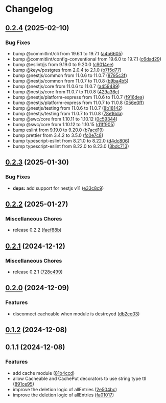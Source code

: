 # Changelog

## [0.2.4](https://github.com/MAXLZ1/nestjs-cacheable/compare/v0.2.3...v0.2.4) (2025-02-10)


### Bug Fixes

* bump @commitlint/cli from 19.6.1 to 19.7.1 ([a4b6605](https://github.com/MAXLZ1/nestjs-cacheable/commit/a4b66050f5109c394e9dc29e4818cb4c2fbbdbf4))
* bump @commitlint/config-conventional from 19.6.0 to 19.7.1 ([c6dad29](https://github.com/MAXLZ1/nestjs-cacheable/commit/c6dad29b03231dd7821fad8ef5ba7e801ff0d6e7))
* bump @eslint/js from 9.19.0 to 9.20.0 ([c9014ee](https://github.com/MAXLZ1/nestjs-cacheable/commit/c9014eecb7ce66d4ab514f5ee0d7e84cf3e8df99))
* bump @keyv/postgres from 2.0.4 to 2.1.0 ([b7f5d77](https://github.com/MAXLZ1/nestjs-cacheable/commit/b7f5d773262efd3341f12b58225f1b45cd41f46d))
* bump @nestjs/common from 11.0.6 to 11.0.7 ([8795c3f](https://github.com/MAXLZ1/nestjs-cacheable/commit/8795c3f5125c5e07952ffa3bb2a8c128ef7374f0))
* bump @nestjs/common from 11.0.7 to 11.0.8 ([b9ba4b5](https://github.com/MAXLZ1/nestjs-cacheable/commit/b9ba4b58362125fb50acb15c98631e2187f42c3f))
* bump @nestjs/core from 11.0.6 to 11.0.7 ([a459489](https://github.com/MAXLZ1/nestjs-cacheable/commit/a459489255a6bb8a33ff560a717f11395bcb1fa1))
* bump @nestjs/core from 11.0.7 to 11.0.8 ([429a36c](https://github.com/MAXLZ1/nestjs-cacheable/commit/429a36c11369aa7f18cde60b084e2461fafeec96))
* bump @nestjs/platform-express from 11.0.6 to 11.0.7 ([f916dea](https://github.com/MAXLZ1/nestjs-cacheable/commit/f916dea5d5872d5e17265aa51721301916dfc700))
* bump @nestjs/platform-express from 11.0.7 to 11.0.8 ([056e0ff](https://github.com/MAXLZ1/nestjs-cacheable/commit/056e0ffd13ee38f11637a0ac31ff700e9e8487dc))
* bump @nestjs/testing from 11.0.6 to 11.0.7 ([8b18142](https://github.com/MAXLZ1/nestjs-cacheable/commit/8b18142f5fd412c9d53f4d5f98c931bc92ebd8dc))
* bump @nestjs/testing from 11.0.7 to 11.0.8 ([78e16da](https://github.com/MAXLZ1/nestjs-cacheable/commit/78e16da31e57a620ad3ae336dab413701b15cd31))
* bump @swc/core from 1.10.11 to 1.10.12 ([0c59344](https://github.com/MAXLZ1/nestjs-cacheable/commit/0c59344452a7e6cace3f1ec03b9043fb6eca64a4))
* bump @swc/core from 1.10.12 to 1.10.15 ([d1ff905](https://github.com/MAXLZ1/nestjs-cacheable/commit/d1ff9055e0429950d49895be7876b1cd36d92c8f))
* bump eslint from 9.19.0 to 9.20.0 ([b7acd19](https://github.com/MAXLZ1/nestjs-cacheable/commit/b7acd19e5a203940351ce6a71a827c28b1604088))
* bump prettier from 3.4.2 to 3.5.0 ([fc0e7c8](https://github.com/MAXLZ1/nestjs-cacheable/commit/fc0e7c881a5b7748cd7c329c810a646c16e6a06c))
* bump typescript-eslint from 8.21.0 to 8.22.0 ([d4dc806](https://github.com/MAXLZ1/nestjs-cacheable/commit/d4dc8064a7f0e335d0ddeda907517d5050b852d7))
* bump typescript-eslint from 8.22.0 to 8.23.0 ([3bdc713](https://github.com/MAXLZ1/nestjs-cacheable/commit/3bdc7136d69923f043543047a8acb45f18c3d574))

## [0.2.3](https://github.com/MAXLZ1/nestjs-cacheable/compare/v0.2.2...v0.2.3) (2025-01-30)


### Bug Fixes

* **deps:** add support for nestjs v11 ([e33c8c9](https://github.com/MAXLZ1/nestjs-cacheable/commit/e33c8c9575db1b09f01b264adbd911b3e6a41e4c))

## [0.2.2](https://github.com/MAXLZ1/nestjs-cacheable/compare/v0.2.1...v0.2.2) (2025-01-27)


### Miscellaneous Chores

* release 0.2.2 ([faef88b](https://github.com/MAXLZ1/nestjs-cacheable/commit/faef88b6271e247086d1e095a19f076c1a0f8c24))

## [0.2.1](https://github.com/MAXLZ1/nestjs-cacheable/compare/v0.2.0...v0.2.1) (2024-12-12)


### Miscellaneous Chores

* release 0.2.1 ([728c499](https://github.com/MAXLZ1/nestjs-cacheable/commit/728c499052b6f0c786c52c518708854fbefe3416))

## [0.2.0](https://github.com/MAXLZ1/nestjs-cacheable/compare/v0.1.2...v0.2.0) (2024-12-09)


### Features

* disconnect cacheable when module is destroyed ([db2ce03](https://github.com/MAXLZ1/nestjs-cacheable/commit/db2ce03ddbc22cdf499b12aea62b2b84970bc1a1))

## [0.1.2](https://github.com/MAXLZ1/nestjs-cacheable/compare/v0.1.1...v0.1.2) (2024-12-08)


## 0.1.1 (2024-12-08)


### Features

* add cache module ([81b4ccd](https://github.com/MAXLZ1/nestjs-cacheable/commit/81b4ccd4f9459ba6ef6f3934c50babf14b5ab38c))
* allow Cacheable and CachePut decorators to use string type ttl ([891ce95](https://github.com/MAXLZ1/nestjs-cacheable/commit/891ce95fa3294d4290223fe408af7cdf1f95fbdb))
* improve the deletion logic of allEntries ([2e504bc](https://github.com/MAXLZ1/nestjs-cacheable/commit/2e504bce274320b9d3a4f239812d01ab58ca427d))
* improve the deletion logic of allEntries ([fa01017](https://github.com/MAXLZ1/nestjs-cacheable/commit/fa01017db2fe189f4f6574e89744e48784e2d16e))
